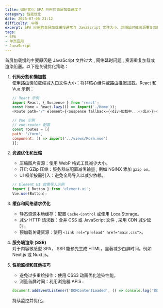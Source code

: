 ```yaml
---
title: 如何优化 SPA 应用的首屏加载速度？
category: 性能优化
date: 2025-07-06 21:12
difficulty: 中等
excerpt: SPA 应用的首屏加载缓慢通常与 JavaScript 文件大小、网络延时或资源重复加载有关。通过代码分割、资源优化和使用服务端渲染技术可以有效提升加载速度。
tags:
- SPA
- 单页应用
- JavaScript
---
```

首屏加载慢的主要原因是 JavaScript 文件过大 , 网络延时问题 , 资源重复加载或渲染阻塞。以下是关键优化策略：

1. **代码分割和懒加载**  
   使用路由懒加载缩减入口文件大小：将非核心组件或路由推迟加载。React 和 Vue 示例：  
   
   ```javascript
   // React 示例
   import React, { Suspense } from 'react';
   const Home = React.lazy(() => import('./Home'));  
   <Route path="/" element={<Suspense fallback={<div>加载中...</div>}><Home /></Suspense>} />  
   ```
   
   ```javascript
   // Vue 示例
   // vue-router 配置
   const routes = [{  
   path: '/form',  
   component: () => import('../views/Form.vue')   
   }];  
   ```

2. **资源优化和压缩**  
   - 压缩图片资源：使用 WebP 格式工具减少大小。  
   - 开启 GZip 压缩：服务器端配置减传输量 , 例如 NGINX 添加 `gzip on`。  
   - UI 框架按需引入：避免全局导入以减少依赖。  
   
   ```javascript
   // Element UI 按需导入示例  
   import { Button } from 'element-ui';  
   Vue.use(Button);  
   ```

3. **缓存和网络请求优化**  
   - 静态资源本地缓存：配置 `Cache-Control` 或使用 LocalStorage。  
   - 减少 HTTP 请求数：合并 CSS 或 JavaScript 文件 , 采用 CDN 减少延时。  
   - 预加载关键资源：使用 `<link rel="preload" href="main.css">`。

4. **服务端渲染 (SSR)**  
   对于内容敏感型 SPA， SSR 能预先生成 HTML，显著减少白屏时间。例如 Next.js 或 Nuxt.js。  

5. **性能监控和其他技巧**  
   - 避免过多重绘操作：使用 CSS3 动画优化渲染性能。  
   - 测量首屏时间：利用浏览器 APIS :  
   
   ```javascript
   document.addEventListener('DOMContentLoaded', () => console.log('首次渲染完成'));  
   ```
   持续监控并优化。
